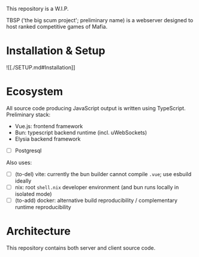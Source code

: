 This repository is a W.I.P.

TBSP ('the big scum project'; preliminary name) is a webserver designed to host ranked competitive games of Mafia. 

# Installation & Setup

![[./SETUP.md#Installation]]

# Ecosystem

All source code producing JavaScript output is written using TypeScript.
Preliminary stack:
- Vue.js: frontend framework
- Bun: typescript backend runtime (incl. uWebSockets)
- Elysia backend framework
- [ ] Postgresql

Also uses:
- [ ] (to-del) vite: currently the bun builder cannot compile `.vue`; use esbuild ideally
- [ ] nix: root `shell.nix` developer environment (and bun runs locally in isolated mode) 
- [ ] (to-add) docker: alternative build reproducibility / complementary runtime reproducibility

# Architecture

This repository contains both server and client source code.
